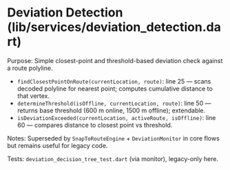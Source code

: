 # Deviation Detection (lib/services/deviation_detection.dart)

Purpose: Simple closest-point and threshold-based deviation check against a route polyline.

- `findClosestPointOnRoute(currentLocation, route)`: line 25 — scans decoded polyline for nearest point; computes cumulative distance to that vertex.
- `determineThreshold(isOffline, currentLocation, route)`: line 50 — returns base threshold (600 m online, 1500 m offline); extendable.
- `isDeviationExceeded(currentLocation, activeRoute, isOffline)`: line 60 — compares distance to closest point vs threshold.

Notes: Superseded by `SnapToRouteEngine` + `DeviationMonitor` in core flows but remains useful for legacy code.

Tests: `deviation_decision_tree_test.dart` (via monitor), legacy-only here.
